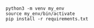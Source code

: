 ######

```
python3 -m venv my_env
source my_env/bin/activate
pip install -r requirements.txt
```


######